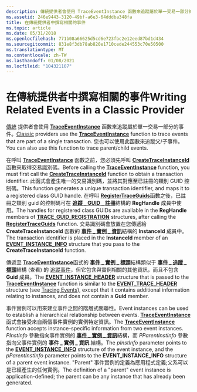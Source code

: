 ```yaml
---
description: 傳統提供者會使用 TraceEventInstance 函數來追蹤屬於單一交易一部分的事件。 您也可以使用此函數來追蹤父/子事件。
ms.assetid: 246e9443-3120-49bf-a6e3-64dddba348fa
title: 在傳統提供者中撰寫相關的事件
ms.topic: article
ms.date: 05/31/2018
ms.openlocfilehash: 771b08a66625d5cd6e723fbc2e12eed87bd1d434
ms.sourcegitcommit: 831e8f3db78ab820e1710cede244553c70e50500
ms.translationtype: MT
ms.contentlocale: zh-TW
ms.lasthandoff: 01/08/2021
ms.locfileid: "104321107"
---
```

# <a name="writing-related-events-in-a-classic-provider"></a><span data-ttu-id="2daa2-104">在傳統提供者中撰寫相關的事件</span><span class="sxs-lookup"><span data-stu-id="2daa2-104">Writing Related Events in a Classic Provider</span></span>

<span data-ttu-id="2daa2-105">[傳統](about-event-tracing.md) 提供者會使用 [**TraceEventInstance**](/windows/win32/api/evntrace/nf-evntrace-traceeventinstance) 函數來追蹤屬於單一交易一部分的事件。</span><span class="sxs-lookup"><span data-stu-id="2daa2-105">[Classic](about-event-tracing.md) providers use the [**TraceEventInstance**](/windows/win32/api/evntrace/nf-evntrace-traceeventinstance) function to trace events that are part of a single transaction.</span></span> <span data-ttu-id="2daa2-106">您也可以使用此函數來追蹤父/子事件。</span><span class="sxs-lookup"><span data-stu-id="2daa2-106">You can also use this function to trace parent/child events.</span></span>

<span data-ttu-id="2daa2-107">在呼叫 [**TraceEventInstance**](/windows/win32/api/evntrace/nf-evntrace-traceeventinstance) 函數之前，您必須先呼叫 [**CreateTraceInstanceId**](/windows/win32/api/evntrace/nf-evntrace-createtraceinstanceid) 函數來取得交易識別碼。</span><span class="sxs-lookup"><span data-stu-id="2daa2-107">Before calling the [**TraceEventInstance**](/windows/win32/api/evntrace/nf-evntrace-traceeventinstance) function, you must first call the [**CreateTraceInstanceId**](/windows/win32/api/evntrace/nf-evntrace-createtraceinstanceid) function to obtain a transaction identifier.</span></span> <span data-ttu-id="2daa2-108">此函式會產生唯一的交易識別碼，並將其對應至已註冊的類別 GUID 控制碼。</span><span class="sxs-lookup"><span data-stu-id="2daa2-108">This function generates a unique transaction identifier, and maps it to a registered class GUID handle.</span></span> <span data-ttu-id="2daa2-109">在呼叫 [**RegisterTraceGuids**](/windows/win32/api/evntrace/nf-evntrace-registertraceguidsa)函數之後，已註冊之類別 guid 的控制碼可在 [**追蹤 \_ GUID \_ 註冊**](/windows/win32/api/evntrace/ns-evntrace-trace_guid_registration)結構的 **RegHandle** 成員中使用。</span><span class="sxs-lookup"><span data-stu-id="2daa2-109">The handles for registered class GUIDs are available in the **RegHandle** members of [**TRACE\_GUID\_REGISTRATION**](/windows/win32/api/evntrace/ns-evntrace-trace_guid_registration) structures, after calling the [**RegisterTraceGuids**](/windows/win32/api/evntrace/nf-evntrace-registertraceguidsa) function.</span></span> <span data-ttu-id="2daa2-110">交易識別碼會放置在您傳遞給 **CreateTraceInstanceId** 函數的 [**事件 \_ 實例 \_ 資訊**](/windows/win32/api/evntrace/ns-evntrace-event_instance_info)結構的 **InstanceId** 成員中。</span><span class="sxs-lookup"><span data-stu-id="2daa2-110">The transaction identifier is placed in the **InstanceId** member of an [**EVENT\_INSTANCE\_INFO**](/windows/win32/api/evntrace/ns-evntrace-event_instance_info) structure that you pass to the **CreateTraceInstanceId** function.</span></span>

<span data-ttu-id="2daa2-111">傳遞至 [**TraceEventInstance**](/windows/win32/api/evntrace/nf-evntrace-traceeventinstance)函式的 [**事件 \_ 實例 \_ 標頭**](/windows/win32/api/evntrace/ns-evntrace-event_instance_header)結構類似于 [**事件 \_ 追蹤 \_ 標頭**](/windows/win32/api/evntrace/ns-evntrace-event_trace_header)結構 (查看) 的 [追蹤事件](tracing-events.md)，但它包含與實例相關的其他資訊，而且不包含 **Guid** 成員。</span><span class="sxs-lookup"><span data-stu-id="2daa2-111">The [**EVENT\_INSTANCE\_HEADER**](/windows/win32/api/evntrace/ns-evntrace-event_instance_header) structure that is passed to the [**TraceEventInstance**](/windows/win32/api/evntrace/nf-evntrace-traceeventinstance) function is similar to the [**EVENT\_TRACE\_HEADER**](/windows/win32/api/evntrace/ns-evntrace-event_trace_header) structure (see [Tracing Events](tracing-events.md)), except that it contains additional information relating to instances, and does not contain a **Guid** member.</span></span>

<span data-ttu-id="2daa2-112">事件實例可以用來建立事件之間的階層式關聯性。</span><span class="sxs-lookup"><span data-stu-id="2daa2-112">Event instances can be used to establish a hierarchical relationship between events.</span></span> <span data-ttu-id="2daa2-113">[**TraceEventInstance**](/windows/win32/api/evntrace/nf-evntrace-traceeventinstance)函式會接受來自兩個事件實例的實例特定資訊。</span><span class="sxs-lookup"><span data-stu-id="2daa2-113">The [**TraceEventInstance**](/windows/win32/api/evntrace/nf-evntrace-traceeventinstance) function accepts instance-specific information from two event instances.</span></span> <span data-ttu-id="2daa2-114">*PInstInfo* 參數指向事件實例的 [**事件 \_ 實例 \_ 資訊**](/windows/win32/api/evntrace/ns-evntrace-event_instance_info)結構，而 *PParentInstInfo* 參數指向父事件實例的 **事件 \_ 實例 \_ 資訊** 結構。</span><span class="sxs-lookup"><span data-stu-id="2daa2-114">The *pInstInfo* parameter points to the [**EVENT\_INSTANCE\_INFO**](/windows/win32/api/evntrace/ns-evntrace-event_instance_info) structure of the event instance, and the *pParentInstInfo* parameter points to the **EVENT\_INSTANCE\_INFO** structure of a parent event instance.</span></span> <span data-ttu-id="2daa2-115">"Parent" 事件實例的定義為應用程式定義;父系可以是已經產生的任何實例。</span><span class="sxs-lookup"><span data-stu-id="2daa2-115">The definition of a "parent" event instance is application-defined; the parent can be any instance that has already been generated.</span></span>

 

 
